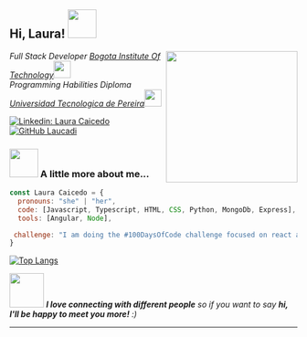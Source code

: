 

<h2> Hi, Laura! <img src="https://media.giphy.com/media/mGcNjsfWAjY5AEZNw6/giphy.gif" width="50"></h2>
<img align='right' src="https://media0.giphy.com/media/l9WttEc1zQhfIpT3zk/giphy.gif?cid=ecf05e47s7r3kekwqrzyslhwxonklnemjx7eusblksevjkxb&rid=giphy.gif&ct=g" width="230">
<p><em>Full Stack Developer <a href="http://www.unb.br">Bogota Institute Of Technology</a><img src="https://media.giphy.com/media/fYSnHlufseco8Fh93Z/giphy.gif" width="30"></br>Programming Habilities Diploma <a href="https://www.thoughtworks.com">Universidad Tecnologica de Pereira</a><img src="https://media.giphy.com/media/WUlplcMpOCEmTGBtBW/giphy.gif" width="30"> 
</em></p>


[![Linkedin: Laura Caicedo](https://img.shields.io/badge/-LauraCaicedo-blue?style=flat-square&logo=Linkedin&logoColor=white&link=https://www.linkedin.com/in/laura-caicedo-378387238/)](https://www.linkedin.com/in/thaianebraga/)
[![GitHub Laucadi](https://img.shields.io/github/followers/laucadi?label=follow&style=social)](https://github.com/laucadi)


### <img src="https://media.giphy.com/media/VgCDAzcKvsR6OM0uWg/giphy.gif" width="50"> A little more about me...  

```javascript
const Laura Caicedo = {
  pronouns: "she" | "her",
  code: [Javascript, Typescript, HTML, CSS, Python, MongoDb, Express],
  tools: [Angular, Node],

 challenge: "I am doing the #100DaysOfCode challenge focused on react and typescript"
}
```



[![Top Langs](https://github-readme-stats.vercel.app/api/top-langs/?username=anuraghazra&layout=compact)](https://github.com/anuraghazra/github-readme-stats)



<img src="https://media.giphy.com/media/LnQjpWaON8nhr21vNW/giphy.gif" width="60"> <em><b>I love connecting with different people</b> so if you want to say <b>hi, I'll be happy to meet you more!</b> :)</em>

---





